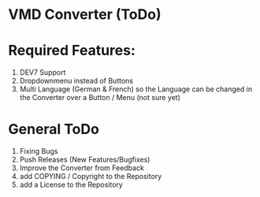 # VMD Converter (ToDo)

# Required Features:
1. DEV7 Support
2. Dropdownmenu instead of Buttons
3. Multi Language (German & French) so the Language can be changed in the Converter over a Button / Menu (not sure yet)

# General ToDo
1. Fixing Bugs
2. Push Releases (New Features/Bugfixes)
3. Improve the Converter from Feedback
4. add COPYING / Copyright to the Repository
5. add a License to the Repository 
